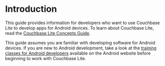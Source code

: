 # Introduction

This guide provides information for developers who want to use Couchbase Lite to develop apps for Android devices. To learn about Couchbase Lite, read the [Couchbase Lite Concepts Guide]().

This guide assumes you are familiar with developing software for Android devices. If you are new to Android development, take a look at the  [training classes for Android developers](http://developer.android.com/training/index.html) available on the Android website before beginning to work with Couchbase Lite.


